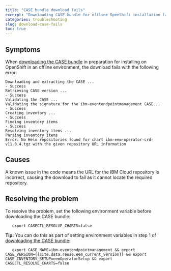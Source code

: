 ```yaml
---
title: "CASE bundle download fails"
excerpt: "Downloading CASE bundle for offline OpenShift installation fails with a no repositories found error."
categories: troubleshooting
slug: download-case-fails
toc: true
---
```


## Symptoms

When [downloading the CASE bundle](../../installing/offline/#download-the-case-bundle) in preparation for installing on OpenShift in an offline environment, the download fails with the following error:

```shell
Downloading and extracting the CASE ...
- Success
Retrieving CASE version ...
- Success
Validating the CASE ...
Validating the signature for the ibm-eventendpointmanagement CASE...
- Success
Creating inventory ...
- Success
Finding inventory items
- Success
Resolving inventory items ...
Parsing inventory items
Error: No Helm repositories found for chart ibm-eem-operator-crd-v11.0.4.tgz with the given repository URL information
```

## Causes

A known issue in the code means the URL for the IBM Cloud repository is incorrect, causing the download to fail as it cannot locate the required repository.

## Resolving the problem

To resolve the problem, set the following environment variable before downloading the CASE bundle:

```shell
   export CASECTL_RESOLVE_CHARTS=false
```

**Tip:** You can do this as part of setting environment variables in step 1 of [downloading the CASE bundle](../../installing/offline/#download-the-case-bundle):

```shell
   export CASE_NAME=ibm-eventendpointmanagement && export CASE_VERSION={{site.data.reuse.eem_current_version}} && export CASE_INVENTORY_SETUP=eemOperatorSetup && export CASECTL_RESOLVE_CHARTS=false
```